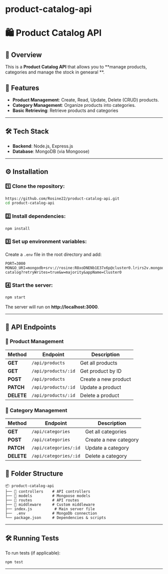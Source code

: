 # product-catalog-api

# 🛍️ Product Catalog API

## 📖 Overview

This is a **Product Catalog API** that allows you to **manage products, categories and manage the stock in genearal **.

## 🚀 Features

- **Product Management**: Create, Read, Update, Delete (CRUD) products.
- **Category Management**: Organize products into categories.
- **Basic Retrieving**: Retrieve products and categories


---

## 🛠️ Tech Stack

- **Backend**: Node.js, Express.js
- **Database**: MongoDB (via Mongoose)

---

## ⚙️ Installation

### 1️⃣ Clone the repository:

```sh
https://github.com/Rosine22/product-catalog-api.git
cd product-catalog-api
```

### 2️⃣ Install dependencies:

```sh
npm install
```

### 3️⃣ Set up environment variables:

Create a `.env` file in the root directory and add:

```env
PORT=3000
MONGO_URI=mongodb+srv://rosine:R8xoDNENb1E37x6p@cluster0.lrirs2v.mongodb.net/product-catalog?retryWrites=true&w=majority&appName=Cluster0
```

### 4️⃣ Start the server:

```sh
npm start
```

The server will run on **http://localhost:3000**.

---

## 📌 API Endpoints

### 🛒 **Product Management**

| Method     | Endpoint            | Description          |
| ---------- | ------------------- | -------------------- |
| **GET**    | `/api/products`     | Get all products     |
| **GET**    | `/api/products/:id` | Get product by ID    |
| **POST**   | `/api/products`     | Create a new product |
| **PATCH**  | `/api/products/:id` | Update a product     |
| **DELETE** | `/api/products/:id` | Delete a product     |

### 📂 **Category Management**

| Method     | Endpoint              | Description           |
| ---------- | --------------------- | --------------------- |
| **GET**    | `/api/categories`     | Get all categories    |
| **POST**   | `/api/categories`     | Create a new category |
| **PATCH**  | `/api/categories/:id` | Update a category     |
| **DELETE** | `/api/categories/:id` | Delete a category     |



## 📌 Folder Structure

```
📦 product-catalog-api
├── 📂 controllers    # API controllers
├── 📂 models         # Mongoose models
├── 📂 routes         # API routes
├── 📂 middleware     # Custom middleware
├── index.js          # Main server file
├──  .env            # MongoDb connection
└── package.json     # Dependencies & scripts
```

---

## 🛠️ Running Tests

To run tests (if applicable):

```sh
npm test
```

---
